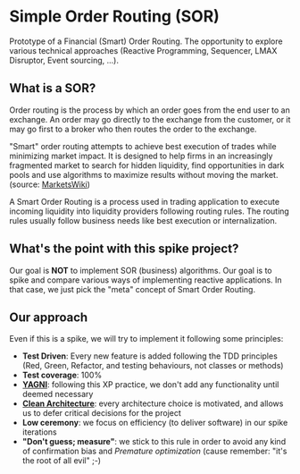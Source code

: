 Simple Order Routing (SOR)
=========================

Prototype of a Financial (Smart) Order Routing. The opportunity to explore various technical approaches (Reactive Programming, Sequencer, LMAX Disruptor, Event sourcing, ...).


What is a SOR?
--------------
Order routing is the process by which an order goes from the end user to an exchange. An order may go directly to the exchange from the customer, or it may go first to a broker who then routes the order to the exchange.

"Smart" order routing attempts to achieve best execution of trades while minimizing market impact. It is designed to help firms in an increasingly fragmented market to search for hidden liquidity, find opportunities in dark pools and use algorithms to maximize results without moving the market. (source: [MarketsWiki](http://marketswiki.com/mwiki/Order_routing))

A Smart Order Routing is a process used in trading application to execute incoming liquidity into liquidity providers following routing rules. The routing rules usually follow business needs like best execution or internalization.


What's the point with this spike project?
-----------------------------------------
Our goal is __NOT__ to implement SOR (business) algorithms. Our goal is to spike and compare various ways of implementing reactive applications. In that case, we just pick the "meta" concept of Smart Order Routing.

Our approach
------------
Even if this is a spike, we will try to implement it following some principles:

- __Test Driven__: Every new feature is added following the TDD principles (Red, Green, Refactor, and testing behaviours, not classes or methods)
- __Test coverage__: 100%
- __[YAGNI](http://en.wikipedia.org/wiki/You_aren't_gonna_need_it)__: following this XP practice, we don't add any functionality until deemed necessary
- __[Clean Architecture](http://blog.8thlight.com/uncle-bob/2011/11/22/Clean-Architecture.html)__: every architecture choice is motivated, and allows us to defer critical decisions for the project
- __Low ceremony__: we focus on efficiency (to deliver software) in our spike iterations
- __"Don't guess; measure"__: we stick to this rule in order to avoid any kind of confirmation bias and *Premature optimization* (cause remember: "it's the root of all evil" ;-) 









